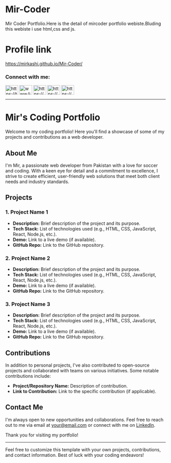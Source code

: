 # Mir-Coder
Mir Coder Portfolio.Here is the detail of mircoder portfolio webiste.Bluding this webiste i use html,css and js.
# Profile link
https://mirkashi.github.io/Mir-Coder/

<h3 align="left">Connect with me:</h3>
<p align="left">
<a href="https://twitter.com/https://twitter.com/mircoder10" target="blank"><img align="center" src="https://raw.githubusercontent.com/rahuldkjain/github-profile-readme-generator/master/src/images/icons/Social/twitter.svg" alt="https://twitter.com/mircoder10" height="30" width="40" /></a>
<a href="https://linkedin.com/in/www.linkedin.com/in/mir-kashif-28987428b" target="blank"><img align="center" src="https://raw.githubusercontent.com/rahuldkjain/github-profile-readme-generator/master/src/images/icons/Social/linked-in-alt.svg" alt="www.linkedin.com/in/mir-kashif-28987428b" height="30" width="40" /></a>
<a href="https://fb.com/https://web.facebook.com/boost.your.biz.fr" target="blank"><img align="center" src="https://raw.githubusercontent.com/rahuldkjain/github-profile-readme-generator/master/src/images/icons/Social/facebook.svg" alt="https://web.facebook.com/boost.your.biz.fr" height="30" width="40" /></a>
<a href="https://instagram.com/https://www.instagram.com/mirwebdev/" target="blank"><img align="center" src="https://raw.githubusercontent.com/rahuldkjain/github-profile-readme-generator/master/src/images/icons/Social/instagram.svg" alt="https://www.instagram.com/mirwebdev/" height="30" width="40" /></a>
<a href="https://www.youtube.com/c/https://youtube.com/@mircoder?si=gyi9reimaxdvbs12" target="blank"><img align="center" src="https://raw.githubusercontent.com/rahuldkjain/github-profile-readme-generator/master/src/images/icons/Social/youtube.svg" alt="https://youtube.com/@mircoder?si=gyi9reimaxdvbs12" height="30" width="40" /></a>
</p>

---

# Mir's Coding Portfolio

Welcome to my coding portfolio! Here you'll find a showcase of some of my projects and contributions as a web developer. 

## About Me

I'm Mir, a passionate web developer from Pakistan with a love for soccer and coding. With a keen eye for detail and a commitment to excellence, I strive to create efficient, user-friendly web solutions that meet both client needs and industry standards.

## Projects

### 1. Project Name 1

- **Description:** Brief description of the project and its purpose.
- **Tech Stack:** List of technologies used (e.g., HTML, CSS, JavaScript, React, Node.js, etc.).
- **Demo:** Link to a live demo (if available).
- **GitHub Repo:** Link to the GitHub repository.

### 2. Project Name 2

- **Description:** Brief description of the project and its purpose.
- **Tech Stack:** List of technologies used (e.g., HTML, CSS, JavaScript, React, Node.js, etc.).
- **Demo:** Link to a live demo (if available).
- **GitHub Repo:** Link to the GitHub repository.

### 3. Project Name 3

- **Description:** Brief description of the project and its purpose.
- **Tech Stack:** List of technologies used (e.g., HTML, CSS, JavaScript, React, Node.js, etc.).
- **Demo:** Link to a live demo (if available).
- **GitHub Repo:** Link to the GitHub repository.

## Contributions

In addition to personal projects, I've also contributed to open-source projects and collaborated with teams on various initiatives. Some notable contributions include:

- **Project/Repository Name:** Description of contribution.
- **Link to Contribution:** Link to the specific contribution (if applicable).

## Contact Me

I'm always open to new opportunities and collaborations. Feel free to reach out to me via email at [your@email.com](mailto:your@email.com) or connect with me on [LinkedIn](https://www.linkedin.com/in/your-linkedin-profile).

Thank you for visiting my portfolio!

---

Feel free to customize this template with your own projects, contributions, and contact information. Best of luck with your coding endeavors!
